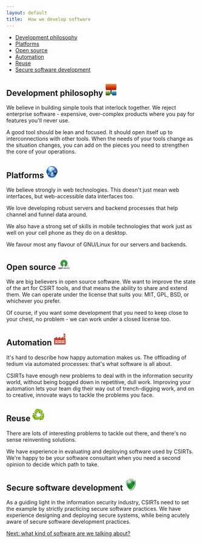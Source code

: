 ```yaml
---
layout: default
title:  How we develop software
---
```


<p class="toc">
    <ul>
        <li><a href="#development_philosophy">Development philosophy</a></li>
        <li><a href="#platforms">Platforms</a></li>
        <li><a href="#open_source">Open source</a></li>
        <li><a href="#automation">Automation</a></li>
        <li><a href="#reuse">Reuse</a></li>
        <li><a href="#secure_software_development">Secure software development</a></li>
    </ul>
</p>

## Development philosophy <img src="/img/head_icons/network.png" />

We believe in building simple tools that interlock together. We reject enterprise software - expensive, over-complex products where you pay for features you'll never use.

A good tool should be lean and focused. It should open itself up to interconnections with other tools. When the needs of your tools change as the situation changes, you can add on the pieces you need to strengthen the core of your operations.

## Platforms <img src="/img/head_icons/web.png" />

We believe strongly in web technologies. This doesn't just mean web interfaces, but web-accessible data interfaces too. 

We love developing robust servers and backend processes that help channel and funnel data around.

We also have a strong set of skills in mobile technologies that work just as well on your cell phone as they do on a desktop.

We favour most any flavour of GNU/Linux for our servers and backends. 

## Open source <img src="/img/head_icons/open_source.png" />

We are big believers in open source software. We want to improve the state of the art for CSIRT tools, and that means the ability to share and extend them.  We can operate under the license that suits you: MIT, GPL, BSD, or whichever you prefer. 

Of course, if you want some development that you need to keep close to your chest, no problem - we can work under a closed license too.

## Automation <img src="/img/head_icons/industry.png" />

It's hard to describe how happy automation makes us. The offloading of tedium via automated processes: that's what software is all about.

CSIRTs have enough new problems to deal with in the information security world, without being bogged down in repetitive, dull work. Improving your automation lets your team dig their way out of trench-digging work, and on to creative, innovate ways to tackle the problems you face.

## Reuse <img src="/img/head_icons/reuse.png" />

There are lots of interesting problems to tackle out there, and there's no sense reinventing solutions. 

We have experience in evaluating and deploying software used by CSIRTs. We're happy to be your software consultant when you need a second opinion to decide which path to take.

## Secure software development <img src="/img/head_icons/shield.png" />

As a guiding light in the information security industry, CSIRTs need to set the example by strictly practicing secure software practices.  We have experience designing and deploying secure systems, while being acutely aware of secure software development practices.

<p><a href="/examples">Next: what kind of software are we talking about?</a></p>
